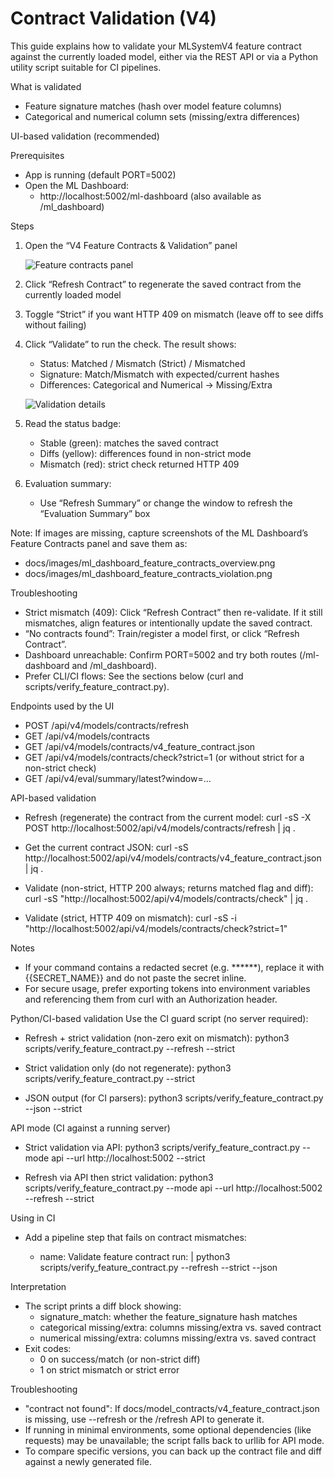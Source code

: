 # Contract Validation (V4)

This guide explains how to validate your MLSystemV4 feature contract against the currently loaded model, either via the REST API or via a Python utility script suitable for CI pipelines.

What is validated
- Feature signature matches (hash over model feature columns)
- Categorical and numerical column sets (missing/extra differences)

UI-based validation (recommended)

Prerequisites
- App is running (default PORT=5002)
- Open the ML Dashboard:
  - http://localhost:5002/ml-dashboard (also available as /ml_dashboard)

Steps
1) Open the “V4 Feature Contracts & Validation” panel

   ![Feature contracts panel](images/ml_dashboard_feature_contracts_overview.png)

2) Click “Refresh Contract” to regenerate the saved contract from the currently loaded model
3) Toggle “Strict” if you want HTTP 409 on mismatch (leave off to see diffs without failing)
4) Click “Validate” to run the check. The result shows:
   - Status: Matched / Mismatch (Strict) / Mismatched
   - Signature: Match/Mismatch with expected/current hashes
   - Differences: Categorical and Numerical → Missing/Extra

   ![Validation details](images/ml_dashboard_feature_contracts_violation.png)

5) Read the status badge:
   - Stable (green): matches the saved contract
   - Diffs (yellow): differences found in non-strict mode
   - Mismatch (red): strict check returned HTTP 409
6) Evaluation summary:
   - Use “Refresh Summary” or change the window to refresh the “Evaluation Summary” box

Note: If images are missing, capture screenshots of the ML Dashboard’s Feature Contracts panel and save them as:
- docs/images/ml_dashboard_feature_contracts_overview.png
- docs/images/ml_dashboard_feature_contracts_violation.png

Troubleshooting
- Strict mismatch (409): Click “Refresh Contract” then re-validate. If it still mismatches, align features or intentionally update the saved contract.
- “No contracts found”: Train/register a model first, or click “Refresh Contract”.
- Dashboard unreachable: Confirm PORT=5002 and try both routes (/ml-dashboard and /ml_dashboard).
- Prefer CLI/CI flows: See the sections below (curl and scripts/verify_feature_contract.py).

Endpoints used by the UI
- POST /api/v4/models/contracts/refresh
- GET /api/v4/models/contracts
- GET /api/v4/models/contracts/v4_feature_contract.json
- GET /api/v4/models/contracts/check?strict=1 (or without strict for a non-strict check)
- GET /api/v4/eval/summary/latest?window=...

API-based validation
- Refresh (regenerate) the contract from the current model:
  curl -sS -X POST http://localhost:5002/api/v4/models/contracts/refresh | jq .

- Get the current contract JSON:
  curl -sS http://localhost:5002/api/v4/models/contracts/v4_feature_contract.json | jq .

- Validate (non-strict, HTTP 200 always; returns matched flag and diff):
  curl -sS "http://localhost:5002/api/v4/models/contracts/check" | jq .

- Validate (strict, HTTP 409 on mismatch):
  curl -sS -i "http://localhost:5002/api/v4/models/contracts/check?strict=1"

Notes
- If your command contains a redacted secret (e.g. ******), replace it with {{SECRET_NAME}} and do not paste the secret inline.
- For secure usage, prefer exporting tokens into environment variables and referencing them from curl with an Authorization header.

Python/CI-based validation
Use the CI guard script (no server required):

- Refresh + strict validation (non-zero exit on mismatch):
  python3 scripts/verify_feature_contract.py --refresh --strict

- Strict validation only (do not regenerate):
  python3 scripts/verify_feature_contract.py --strict

- JSON output (for CI parsers):
  python3 scripts/verify_feature_contract.py --json --strict

API mode (CI against a running server)
- Strict validation via API:
  python3 scripts/verify_feature_contract.py --mode api --url http://localhost:5002 --strict

- Refresh via API then strict validation:
  python3 scripts/verify_feature_contract.py --mode api --url http://localhost:5002 --refresh --strict

Using in CI
- Add a pipeline step that fails on contract mismatches:

  - name: Validate feature contract
    run: |
      python3 scripts/verify_feature_contract.py --refresh --strict --json

Interpretation
- The script prints a diff block showing:
  - signature_match: whether the feature_signature hash matches
  - categorical missing/extra: columns missing/extra vs. saved contract
  - numerical missing/extra: columns missing/extra vs. saved contract
- Exit codes:
  - 0 on success/match (or non-strict diff)
  - 1 on strict mismatch or strict error

Troubleshooting
- "contract not found": If docs/model_contracts/v4_feature_contract.json is missing, use --refresh or the /refresh API to generate it.
- If running in minimal environments, some optional dependencies (like requests) may be unavailable; the script falls back to urllib for API mode.
- To compare specific versions, you can back up the contract file and diff against a newly generated file.

